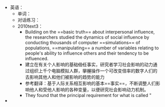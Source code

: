- 英语：
	- 单词：
	- 对话练习：
	- 2010text3：
		- Building on the ==basic truth== about interpersonal influence, the researchers studied the dynamics of social influence by conducting thousands of computer ==simulations== of populations, ==manipulating== a number of variables relating to people's ability to influence others and their tendency to be influenced.
		- 建立在有关个人影响的基础~~信任~~事实，研究者学习社会影响的动力通过组织上千个电脑模拟人群，~~掌握~~操作一个可改变倍率的数字人们的去影响其他人和他们被影响的趋势的能力
		- 参考翻译：基于人际关系相互影响的基本==事实==，不断调整人们影响他人和受他人影响的各种变量，以便研究社会影响动力机制。
		- They found that the principal requirement for what is called "
-